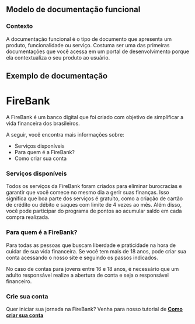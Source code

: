 ## Modelo de documentação funcional

### Contexto 
A documentação funcional é o tipo de documento que apresenta um produto, funcionalidade ou serviço. Costuma ser uma das primeiras documentações que você acessa em um portal de desenvolvimento porque ela contextualiza o seu produto ao usuário. 

## Exemplo de documentação 

# FireBank

A FireBank é um banco digital que foi criado com objetivo de simplificar a vida financeira dos brasileiros. 

A seguir, você encontra mais informações sobre: 

* Serviços disponíveis
* Para quem é a FireBank?
* Como criar sua conta  


### Serviços disponíveis

Todos os serviços da FireBank foram criados para eliminar burocracias e garantir que você comece no mesmo dia a gerir suas finanças. Isso significa que boa parte dos serviços é gratuito, como a criação de cartão de crédito ou débito e saques com limite de 4 vezes ao mês. Além disso, você pode participar do programa de pontos ao acumular saldo em cada compra realizada.

### Para quem é a FireBank? 

Para todas as pessoas que buscam liberdade e praticidade na hora de cuidar de sua vida financeira. Se você tem mais de 18 anos, pode criar sua conta acessando o nosso site e seguindo os passos indicados. 

No caso de contas para jovens entre 16 e 18 anos, é necessário que um adulto responsável realize a abertura de conta e seja o responsável financeiro. 

### Crie sua conta

Quer iniciar sua jornada na FireBank? Venha para nosso tutorial de [**Como criar sua conta**](https://github.com/pedroar9/technical-writing)